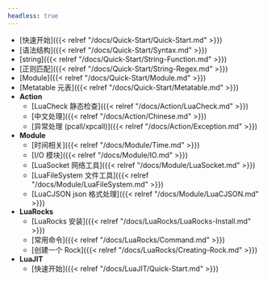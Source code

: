 ```yaml
---
headless: true
---
```


- [快速开始]({{< relref "/docs/Quick-Start/Quick-Start.md" >}})
- [语法结构]({{< relref "/docs/Quick-Start/Syntax.md" >}})
- [string]({{< relref "/docs/Quick-Start/String-Function.md" >}})
- [正则匹配]({{< relref "/docs/Quick-Start/String-Regex.md" >}})
- [Module]({{< relref "/docs/Quick-Start/Module.md" >}})
- [Metatable 元表]({{< relref "/docs/Quick-Start/Metatable.md" >}})
- **Action**
  - [LuaCheck 静态检查]({{< relref "/docs/Action/LuaCheck.md" >}})
  - [中文处理]({{< relref "/docs/Action/Chinese.md" >}})
  - [异常处理 (pcall/xpcall)]({{< relref "/docs/Action/Exception.md" >}})
- **Module**
  - [时间相关]({{< relref "/docs/Module/Time.md" >}})
  - [I/O 模块]({{< relref "/docs/Module/IO.md" >}})
  - [LuaSocket 网络工具]({{< relref "/docs/Module/LuaSocket.md" >}})
  - [LuaFileSystem 文件工具]({{< relref "/docs/Module/LuaFileSystem.md" >}})
  - [LuaCJSON json 格式处理]({{< relref "/docs/Module/LuaCJSON.md" >}})
- **LuaRocks**
  - [LuaRocks 安装]({{< relref "/docs/LuaRocks/LuaRocks-Install.md" >}})
  - [常用命令]({{< relref "/docs/LuaRocks/Command.md" >}})
  - [创建一个 Rock]({{< relref "/docs/LuaRocks/Creating-Rock.md" >}})
- **LuaJIT**
  - [快速开始]({{< relref "/docs/LuaJIT/Quick-Start.md" >}})

